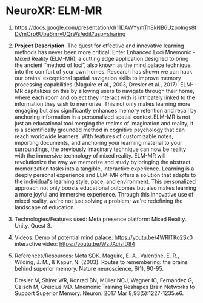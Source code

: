 # NeuroXR: ELM-MR
1. https://docs.google.com/presentation/d/11DAWYymTh8kNB6UzpoIngs8tDVmCrp6Uba6mrvUQrWs/edit?usp=sharing

2. **Project Description**: The quest for effective and innovative learning methods has never been more critical. Enter Enhanced Loci Mnemonic - Mixed Reality (ELM-MR), a cutting edge application designed to bring the ancient “method of loci”, also known as the mind palace technique, into the comfort of your own homes. Research has shown we can hack our brains' exceptional spatial navigation skills to improve memory processing capabilities (Maguire et al., 2003, Dresler et al., 2017). ELM-MR capitalizes on this by allowing users to navigate through their home, where each room and object they interact with is intricately linked to the information they wish to memorize. This not only makes learning more engaging but also significantly enhances memory retention and recall by anchoring information in a personalized spatial context.ELM-MR is not just an educational tool merging the realms of imagination and reality; it is a scientifically grounded method in cognitive psychology that can reach worldwide learners. With features of customizable notes, importing documents, and anchoring your learning material to your surroundings, the previously imaginary technique can now be reality with the immersive technology of mixed reality. ELM-MR will revolutionize the way we memorize and study by bringing the abstract memorization tasks into a tangible, interactive experience. Learning is a deeply personal experience and ELM-MR offers a solution that adapts to the individual's learning style, pace, and environment. This personalized approach not only boosts educational outcomes but also makes learning a more joyful and immersive experience. Through this innovative use of mixed reality, we're not just solving a problem; we're redefining the landscape of education.

3. Technologies/Features used:
   Meta presence platform: Mixed Reality. Unity. Quest 3.

4. Videos: 
Demo of potential mind palace: https://youtu.be/4WRITKo2Sx0
interactive video: https://youtu.be/WzJAcizID84

5. References/Resources:
   Meta SDK.
   Maguire, E. A., Valentine, E. R., Wilding, J. M., & Kapur, N. (2003). Routes to remembering: the brains behind superior memory. Nature neuroscience, 6(1), 90-95.

   Dresler M, Shirer WR, Konrad BN, Müller NCJ, Wagner IC, Fernández G, Czisch M, Greicius MD. Mnemonic Training Reshapes Brain Networks to Support Superior Memory. Neuron. 2017 Mar 8;93(5):1227-1235.e6.
   
